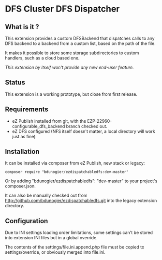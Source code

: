 # DFS Cluster DFS Dispatcher

## What is it ?
This extension provides a custom DFSBackend that dispatches calls to any DFS backend to a backend from a custom list,
based on the path of the file.

It makes it possible to store some storage subdirectories to custom handlers, such as a cloud based one.

*This extension by itself won't provide any new end-user feature.*

## Status
This extension is a working prototype, but close from first release.

## Requirements
- eZ Publish installed from git, with the EZP-22960-configurable_dfs_backend branch checked out.
- eZ DFS configured (NFS itself doesn't matter, a local directory will work just as fine)

## Installation
It can be installed via composer from eZ Publish, new stack or legacy:
```
composer require "bdunogier/ezdispatchabledfs:dev-master"
```

Or by adding "bdunogier/ezdispatchabledfs": "dev-master" to your project's composer.json.

It can also be manually checked out from http://github.com/bdunogier/ezdispatchabledfs.git into the legacy extension directory.

## Configuration
Due to INI settings loading order limitations, some settings can't be stored into extension INI files but in a global override.

The contents of the settings/file.ini.append.php file must be copied to settings/override, or obviously merged into
file.ini.
